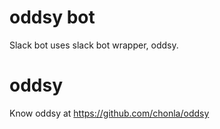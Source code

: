 # oddsy bot

Slack bot uses slack bot wrapper, oddsy.

# oddsy

Know oddsy at https://github.com/chonla/oddsy